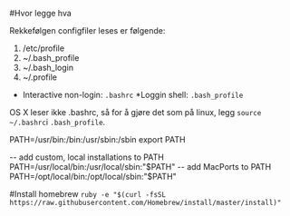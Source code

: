 #Hvor legge hva

Rekkefølgen configfiler leses er følgende:

1. /etc/profile
2. ~/.bash_profile
3. ~/.bash_login
4. ~/.profile

* Interactive non-login: `.bashrc`
*Loggin shell: `.bash_profile`

OS X leser ikke .bashrc, så for å gjøre det som på linux, legg 
`source ~/.bashrc`i `.bash_profile`. 



PATH=/usr/bin:/bin:/usr/sbin:/sbin
export PATH

-- add custom, local installations to PATH
PATH=/usr/local/bin:/usr/local/sbin:"$PATH"
-- add MacPorts to PATH
PATH=/opt/local/bin:/opt/local/sbin:"$PATH"

#Install homebrew
`ruby -e "$(curl -fsSL https://raw.githubusercontent.com/Homebrew/install/master/install)"`

